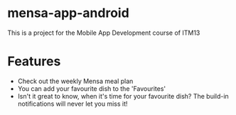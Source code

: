 # mensa-app-android
This is a project for the Mobile App Development course of ITM13

# Features

- Check out the weekly Mensa meal plan
- You can add your favourite dish to the 'Favourites'
- Isn't it great to know, when it's time for your favourite dish? The build-in notifications will never let you miss it!
